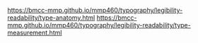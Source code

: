 https://bmcc-mmp.github.io/mmp460/typography/legibility-readability/type-anatomy.html
https://bmcc-mmp.github.io/mmp460/typography/legibility-readability/type-measurement.html
